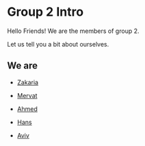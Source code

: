 # Group 2 Intro

Hello Friends! We are the members of group 2.

Let us tell you a bit about ourselves.

## We are

- [Zakaria](https://github.com/lab-antwerp-1/group-2/blob/main/people/Zakaria.md)

- [Mervat](https://github.com/lab-antwerp-1/group-2/blob/main/people/Mervat.md)

- [Ahmed](https://github.com/lab-antwerp-1/group-2/blob/main/people/Ahmed.md)

- [Hans](https://github.com/lab-antwerp-1/group-2/blob/main/people/Hans.md)

- [Aviv](https://github.com/lab-antwerp-1/group-2/blob/main/people/aviv.md)
